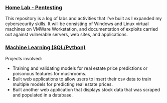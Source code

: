 ### [Home Lab - Pentesting](https://apl223.github.io/Portfolio/Cybersecurity/)

This repository is a log of labs and activities that I've built as I expanded my cybersecurity skills. 
It will be consisting of Windows and Linux virtual machines on VMWare Workstation, and documentation of 
exploits carried out against vulnerable servers, web sites, and applications.

### [Machine Learning (SQL/Python)](https://apl223.github.io/Portfolio/Machine-Learning/)

Projects involved:
* Training and validating models for real estate price predictions or poisonous features for mushrooms.
* Built web applications to allow users to insert their csv data to train multiple models for predicting real estate prices.
* Built another web application that displays stock data that was scraped and populated in a database. 
